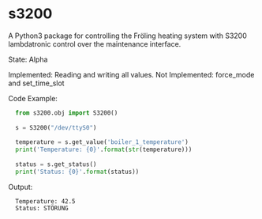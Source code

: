 s3200
=====

A Python3 package for controlling the Fröling heating system with S3200 lambdatronic control over the maintenance interface.

State: Alpha

Implemented: Reading and writing all values.
Not Implemented: force_mode and set_time_slot


Code Example:
```python
  from s3200.obj import S3200()
  
  s = S3200("/dev/ttyS0")
  
  temperature = s.get_value('boiler_1_temperature')
  print('Temperature: {0}'.format(str(temperature)))
  
  status = s.get_status()
  print('Status: {0}'.format(status))
```
  
  
Output:
```
  Temperature: 42.5
  Status: STÖRUNG
```
